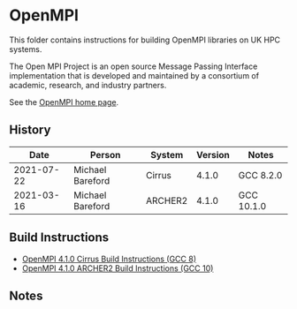OpenMPI
=======

This folder contains instructions for building OpenMPI libraries on UK HPC systems.

The Open MPI Project is an open source Message Passing Interface implementation that is
developed and maintained by a consortium of academic, research, and industry partners.

See the [OpenMPI home page](https://www.open-mpi.org/).

History
-------

 Date | Person | System | Version | Notes
 ---- | ------ | ------ | ------- | -----
 2021-07-22 | Michael Bareford | Cirrus | 4.1.0 | GCC 8.2.0
 2021-03-16 | Michael Bareford | ARCHER2 | 4.1.0 | GCC 10.1.0

Build Instructions
------------------

* [OpenMPI 4.1.0 Cirrus Build Instructions (GCC 8)](build_openmpi_4.1.0_cirrus_gcc8.md)
* [OpenMPI 4.1.0 ARCHER2 Build Instructions (GCC 10)](build_openmpi_4.1.0_archer2_gcc10.md)

Notes
-----

